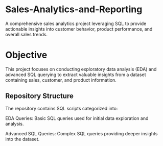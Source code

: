 # Sales-Analytics-and-Reporting
A comprehensive sales analytics project leveraging SQL  to provide actionable insights into customer behavior, product performance, and overall sales trends.

# Objective
This project focuses on conducting exploratory data analysis (EDA) and advanced SQL querying to extract valuable insights from a dataset containing sales, customer, and product information. 

## Repository Structure
The repository contains SQL scripts categorized into:

EDA Queries: Basic SQL queries used for initial data exploration and analysis.

Advanced SQL Queries: Complex SQL queries providing deeper insights into the dataset.
